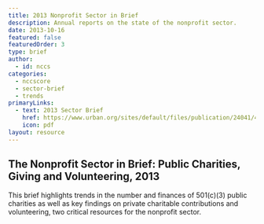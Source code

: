 ```yaml
---
title: 2013 Nonprofit Sector in Brief
description: Annual reports on the state of the nonprofit sector. 
date: 2013-10-16
featured: false
featuredOrder: 3
type: brief
author:
  - id: nccs
categories:
  - nccscore
  - sector-brief
  - trends
primaryLinks:
  - text: 2013 Sector Brief
    href: https://www.urban.org/sites/default/files/publication/24041/412923-The-Nonprofit-Sector-in-Brief-Public-Charities-Giving-and-Volunteering-.PDF
    icon: pdf
layout: resource
---
```



## The Nonprofit Sector in Brief: Public Charities, Giving and Volunteering, 2013

This brief highlights trends in the number and finances of 501(c)(3) public charities as well as key findings on private charitable contributions and volunteering, two critical resources for the nonprofit sector.

